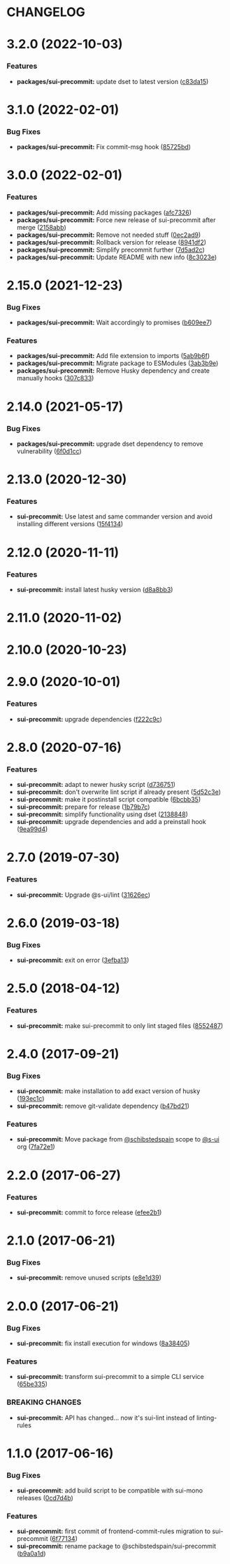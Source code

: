 # CHANGELOG

# 3.2.0 (2022-10-03)


### Features

* **packages/sui-precommit:** update dset to latest version ([c83da15](https://github.com/SUI-Components/sui/commit/c83da1561e6cce090aa85fc0b3b2f96d6b5aa998))



# 3.1.0 (2022-02-01)


### Bug Fixes

* **packages/sui-precommit:** Fix commit-msg hook ([85725bd](https://github.com/SUI-Components/sui/commit/85725bd9c27ce3ce9ecb4845584375e0f83ea8f3))



# 3.0.0 (2022-02-01)


### Features

* **packages/sui-precommit:** Add missing packages ([afc7326](https://github.com/SUI-Components/sui/commit/afc7326b06d6a1a6b93272310905f1943995115d))
* **packages/sui-precommit:** Force new release of sui-precommit after merge ([2158abb](https://github.com/SUI-Components/sui/commit/2158abbf9bfa71afdb4ff6195212466b0c086574))
* **packages/sui-precommit:** Remove not needed stuff ([0ec2ad9](https://github.com/SUI-Components/sui/commit/0ec2ad9791b442e7a3de5e1bd77458c7e6d8b33f))
* **packages/sui-precommit:** Rollback version for release ([8941df2](https://github.com/SUI-Components/sui/commit/8941df2f698b38ff347ad2cf909ac65247bd9aee))
* **packages/sui-precommit:** Simplify precommit further ([7d5ad2c](https://github.com/SUI-Components/sui/commit/7d5ad2ce83422b34ac256c6a4891e2e7290a04fc))
* **packages/sui-precommit:** Update README with new info ([8c3023e](https://github.com/SUI-Components/sui/commit/8c3023ea9fc0ca161fb6fb301ad4d55b0d3043cb))



# 2.15.0 (2021-12-23)


### Bug Fixes

* **packages/sui-precommit:** Wait accordingly to promises ([b609ee7](https://github.com/SUI-Components/sui/commit/b609ee7acfd1db59cf765738b6e3575b0be8549d))


### Features

* **packages/sui-precommit:** Add file extension to imports ([5ab9b6f](https://github.com/SUI-Components/sui/commit/5ab9b6fd0753fb3fa27828d177a978fbaf453e50))
* **packages/sui-precommit:** Migrate package to ESModules ([3ab3b9e](https://github.com/SUI-Components/sui/commit/3ab3b9eae41cbd894046929f99317a1dda3f8dd6))
* **packages/sui-precommit:** Remove Husky dependency and create manually hooks ([307c833](https://github.com/SUI-Components/sui/commit/307c833ec16c08e2e7b0f8fd94ab2740b8acfe75))



# 2.14.0 (2021-05-17)


### Bug Fixes

* **packages/sui-precommit:** upgrade dset dependency to remove vulnerability ([6f0d1cc](https://github.com/SUI-Components/sui/commit/6f0d1cc899d8741aecffda19cd12e7f69f62996b))



# 2.13.0 (2020-12-30)


### Features

* **sui-precommit:** Use latest and same commander version and avoid installing different versions ([15f4134](https://github.com/SUI-Components/sui/commit/15f413457572a77320749692f29c1cc909626283))



# 2.12.0 (2020-11-11)


### Features

* **sui-precommit:** install latest husky version ([d8a8bb3](https://github.com/SUI-Components/sui/commit/d8a8bb3d06aa8c6018531fe8a1772c9c7030750e))



# 2.11.0 (2020-11-02)



# 2.10.0 (2020-10-23)



# 2.9.0 (2020-10-01)


### Features

* **sui-precommit:** upgrade dependencies ([f222c9c](https://github.com/SUI-Components/sui/commit/f222c9c410751e5326859ddd3a85bceac6f380f7))



# 2.8.0 (2020-07-16)


### Features

* **sui-precommit:** adapt to newer husky script ([d736751](https://github.com/SUI-Components/sui/commit/d736751bf29b1126c1fb1f67546ca98e9497d13d))
* **sui-precommit:** don't overwrite lint script if already present ([5d52c3e](https://github.com/SUI-Components/sui/commit/5d52c3eccdea9ef5d9b0c10087bc90a4d81ca78f))
* **sui-precommit:** make it postinstall script compatible ([6bcbb35](https://github.com/SUI-Components/sui/commit/6bcbb35919cf535dfc4f78f8bcc37c87da17a904))
* **sui-precommit:** prepare for release ([1b79b7c](https://github.com/SUI-Components/sui/commit/1b79b7c81eb3586fb25c89dda08cf4fad7d1a07c))
* **sui-precommit:** simplify functionality using dset ([2138848](https://github.com/SUI-Components/sui/commit/213884873cf7ae3f43008e3aca727cd06c106974))
* **sui-precommit:** upgrade dependencies and add a preinstall hook ([9ea99d4](https://github.com/SUI-Components/sui/commit/9ea99d45b8b4acc3cadc1c83b8acbe94fd860cc4))



# 2.7.0 (2019-07-30)


### Features

* **sui-precommit:** Upgrade @s-ui/lint ([31626ec](https://github.com/SUI-Components/sui/commit/31626ecbfe3b0d6ad803d421e3500c1a37d7ec3f))



# 2.6.0 (2019-03-18)


### Bug Fixes

* **sui-precommit:** exit on error ([3efba13](https://github.com/SUI-Components/sui/commit/3efba134ef3c702950020bf78526cafe33a1b85b))



# 2.5.0 (2018-04-12)


### Features

* **sui-precommit:** make sui-precommit to only lint staged files ([8552487](https://github.com/SUI-Components/sui/commit/855248763544656a951d09f4b539c0a424f31b10))



# 2.4.0 (2017-09-21)


### Bug Fixes

* **sui-precommit:** make installation to add exact version of husky ([193ec1c](https://github.com/SUI-Components/sui/commit/193ec1c25fdbfd6a7c5df23503ba4bb6c3355f18))
* **sui-precommit:** remove git-validate dependency ([b47bd21](https://github.com/SUI-Components/sui/commit/b47bd21553ed435d1263f6d302120985f6050cfd))


### Features

* **sui-precommit:** Move package from [@schibstedspain](https://github.com/schibstedspain) scope to [@s-ui](https://github.com/s-ui) org ([7fa72e1](https://github.com/SUI-Components/sui/commit/7fa72e156411bdfc2ec75e251cb87bac68cb65d2))



# 2.2.0 (2017-06-27)


### Features

* **sui-precommit:** commit to force release ([efee2b1](https://github.com/SUI-Components/sui/commit/efee2b1600333937bdbf485f4dcc32946448e424))



# 2.1.0 (2017-06-21)


### Bug Fixes

* **sui-precommit:** remove unused scripts ([e8e1d39](https://github.com/SUI-Components/sui/commit/e8e1d39832b31e9c3498e34565f9d6a20bf713b2))



# 2.0.0 (2017-06-21)


### Bug Fixes

* **sui-precommit:** fix install execution for windows ([8a38405](https://github.com/SUI-Components/sui/commit/8a38405107a1bf83842eb555bf771608c78c724e))


### Features

* **sui-precommit:** transform sui-precommit to a simple CLI service ([65be335](https://github.com/SUI-Components/sui/commit/65be33560ab9ba04717102ab72cbfb2d2c1f5392))


### BREAKING CHANGES

* **sui-precommit:** API has changed... now it's sui-lint instead of linting-rules



# 1.1.0 (2017-06-16)


### Bug Fixes

* **sui-precommit:** add build script to be compatible with sui-mono releases ([0cd7d4b](https://github.com/SUI-Components/sui/commit/0cd7d4b788bfe7e89e6c2092196f10643dcb8338))


### Features

* **sui-precommit:** first commit of frontend-commit-rules migration to sui-precommit ([6f77134](https://github.com/SUI-Components/sui/commit/6f77134096a3f8f8bf501a5aafa0c296f5ef1cb9))
* **sui-precommit:** rename package to @schibstedspain/sui-precommit ([b9a0a1d](https://github.com/SUI-Components/sui/commit/b9a0a1dd85f408caf74e1d4cace02ed134c7d2e1))




